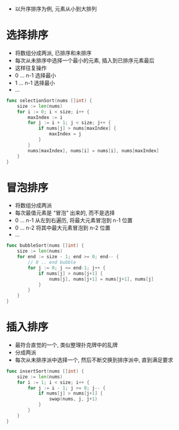 - 以升序排序为例, 元素从小到大排列

# 选择排序
- 将数组分成两派, 已排序和未排序
- 每次从未排序中选择一个最小的元素, 插入到已排序元素最后
- 这样往复操作
- 0 ... n-1 选择最小
- 1 ... n-1 选择最小
- ...
```go
func selectionSort(nums []int) {
	size := len(nums)
	for i := 0; i < size; i++ {
		maxIndex := i
		for j := i + 1; j < size; j++ {
			if nums[j] > nums[maxIndex] {
				maxIndex = j
			}
		}
		nums[maxIndex], nums[i] = nums[i], nums[maxIndex]
	}
}

```

# 冒泡排序
- 将数组分成两派
- 每次最值元素是 “冒泡” 出来的, 而不是选择
- 0 ... n-1 从左到右遍历, 将最大元素冒泡到 n-1 位置
- 0 ... n-2 将其中最大元素冒泡到 n-2 位置
- ...
```go
func bubbleSort(nums []int) {
	size := len(nums)
	for end := size - 1; end >= 0; end-- {
		// 0 .. end bubble
		for j := 0; j <= end-1; j++ {
			if nums[j] > nums[j+1] {
				nums[j], nums[j+1] = nums[j+1], nums[j]
			}
		}
	}
}

```

# 插入排序
- 最符合直觉的一个, 类似整理扑克牌中的乱牌
- 分成两派
- 每次从未排序派中选择一个, 然后不断交换到排序派中, 直到满足要求
```go
func insertSort(nums []int) {
	size := len(nums)
	for i := 1; i < size; i++ {
		for j := i - 1; j >= 0; j-- {
			if nums[j] > nums[j+1] {
				swap(nums, j, j+1)
			}
		}
	}
}

```